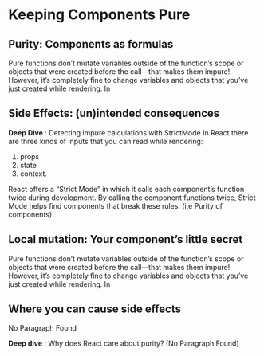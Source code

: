 # Keeping Components Pure

## Purity: Components as formulas

Pure functions don’t mutate variables outside of the function’s scope or objects that were created before the call—that makes them impure!. However, it’s completely fine to change variables and objects that you’ve just created while rendering. In

## Side Effects: (un)intended consequences

**Deep Dive** : Detecting impure calculations with StrictMode
In React there are three kinds of inputs that you can read while rendering: 
1. props
2. state
3. context. 

React offers a “Strict Mode” in which it calls each component’s function twice during development. By calling the component functions twice, Strict Mode helps find components that break these rules. (i.e Purity of components)

## Local mutation: Your component’s little secret 

Pure functions don’t mutate variables outside of the function’s scope or objects that were created before the call—that makes them impure!. However, it’s completely fine to change variables and objects that you’ve just created while rendering. In

## Where you can cause side effects

No Paragraph Found


**Deep dive** : Why does React care about purity? (No Paragraph Found)


